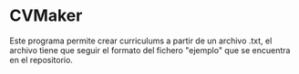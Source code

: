 # CVMaker

Este programa permite crear curriculums a partir de un archivo .txt, el archivo tiene que seguir el formato del fichero "ejemplo" que se encuentra en el repositorio.
